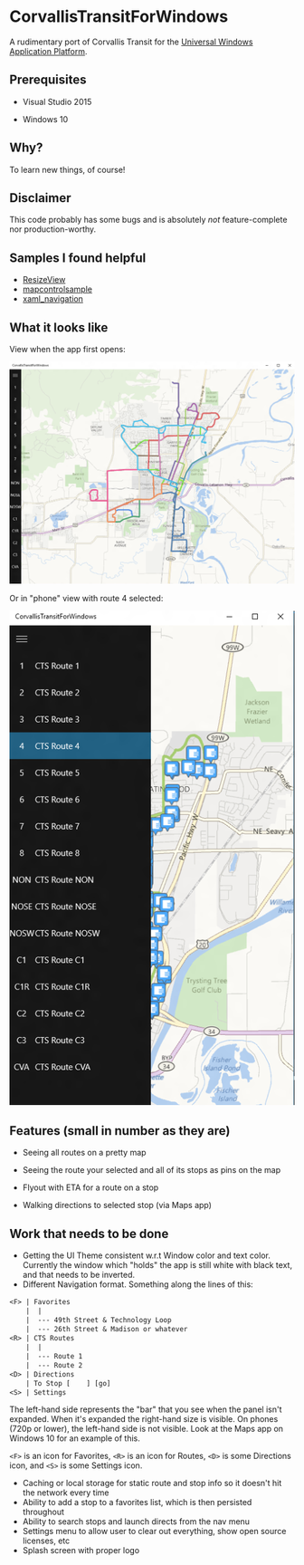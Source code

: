 # CorvallisTransitForWindows
A rudimentary port of Corvallis Transit for the [Universal Windows Application Platform](https://msdn.microsoft.com/en-us/library/windows/apps/xaml/dn894631.aspx).

## Prerequisites

- Visual Studio 2015

- Windows 10

## Why?

To learn new things, of course!

## Disclaimer

This code probably has some bugs and is absolutely *not* feature-complete nor production-worthy.

## Samples I found helpful

- [ResizeView](https://github.com/Microsoft/Windows-universal-samples/tree/master/ResizeView/cs)
- [mapcontrolsample](https://github.com/Microsoft/Windows-universal-samples/tree/master/mapcontrolsample)
- [xaml_navigation](https://github.com/Microsoft/Windows-universal-samples/tree/master/xaml_navigation/CS)

## What it looks like

View when the app first opens:

![overall](https://raw.githubusercontent.com/cartermp/CorvallisTransitForWindows/master/CorvallisTransitForWindows/Assets/CorvallisTransitOverall.PNG)

Or in "phone" view with route 4 selected:

![phone view route 4](https://raw.githubusercontent.com/cartermp/CorvallisTransitForWindows/master/CorvallisTransitForWindows/Assets/CorvallisTransitRoute4.PNG)

## Features (small in number as they are)

- Seeing all routes on a pretty map

- Seeing the route your selected and all of its stops as pins on the map

- Flyout with ETA for a route on a stop

- Walking directions to selected stop (via Maps app)

## Work that needs to be done

- Getting the UI Theme consistent w.r.t Window color and text color.  Currently the window which "holds" the app is still white with black text, and that needs to be inverted.
- Different Navigation format.  Something along the lines of this:

```
<F> | Favorites
    |  |
    |  --- 49th Street & Technology Loop
    |  --- 26th Street & Madison or whatever
<R> | CTS Routes
    |  |
    |  --- Route 1
    |  --- Route 2
<D> | Directions
    | To Stop [    ] [go]
<S> | Settings
```

The left-hand side represents the "bar" that you see when the panel isn't expanded.  When it's expanded the right-hand size is visible.  On phones (720p or lower), the left-hand side is not visible.  Look at the Maps app on Windows 10 for an example of this.

`<F>` is an icon for Favorites, `<R>` is an icon for Routes, `<D>` is some Directions icon, and `<S>` is some Settings icon.

- Caching or local storage for static route and stop info so it doesn't hit the network every time
- Ability to add a stop to a favorites list, which is then persisted throughout
- Ability to search stops and launch directs from the nav menu
- Settings menu to allow user to clear out everything, show open source licenses, etc
- Splash screen with proper logo
